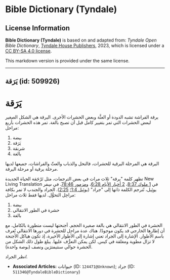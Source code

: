# Bible Dictionary (Tyndale)

## License Information

**Bible Dictionary (Tyndale)** is based on and adapted from: _Tyndale Open Bible Dictionary_, [Tyndale House Publishers](https://tyndaleopenresources.com/), 2023, which is licensed under a [CC BY-SA 4.0 license](https://creativecommons.org/licenses/by-sa/4.0/legalcode.en).

This markdown version is provided under the same license.



--------------------------------

## يَرَقة (id: 509926)

يَرَقة
======

يرقة الفراشة تشبه الدودة أو العثَّة وبعض الحشرات الأخرى. اليرقة هي الشكل الصغير لبعض الحشرات التي تمر بتغيير كامل قبل أن تصبح بالغة. تمر هذه الحشرات بأربع مراحل:

1. بيضة
2. يَرَقة
3. شرنقة
4. بالغة

اليرقة هي المرحلة اليرقية للحشرات، فالنحل والذباب والعثّ والفراشات، جميعها لديها مرحلة يرقية أو مرحلة اليرقة.

تظهر كلمة "يرقة" ثلاث مرات في بعض الترجمات، مثل تَرْجَمَة الحياة الجديدة New Living Translation في [1 ملوك 8:37](https://ref.ly/1Kgs8:37)، [2 أخبار الأيام 6:28](https://ref.ly/2Chr6:28)، و[مزمور 78:46](https://ref.ly/Ps78:46). في سِفر يوئِيل، تُترجم الكلمة ذاتها إلى "جراد" ([يوئِيل 1:4؛](https://ref.ly/Joel1:4) [2:25](https://ref.ly/Joel2:25)). الجراد والجندب لا تمر بكافة مراحِل التحوُّل. لديها فقط ثلاث مراحل:

1. بيضة
2. حشرة في الطور الانتقالي
3. بالغة

الحشرة في الطور الانتقالي هي بالغة صغيرة الحجم. أجنحتها ليست متطورة بالكامل، مع أن إطارها الخارجي قد يكون موجودًا. هناك عدة مراحل للحشرة في دورها الانتقالي تُعرف باسم الأطوار. الإشارة إلى الجراد تعني إشارة إلى الأطوار الأخيرة، إذ تكون هياكل الأجنحة لا تزال مطوية ومغلقة في كيس. لكن يمكن التعرُّف عليها. يبلغ طول ذلك الشكل من الحشرة حوالي سنتيمترَين ونصف (بوصة واحدة).

*انظر* الجراد.

* **Associated Articles:** حيوانات (ID: `124471@Unknown`); جراد (ID: `511346@TyndaleBibleDictionary`)

